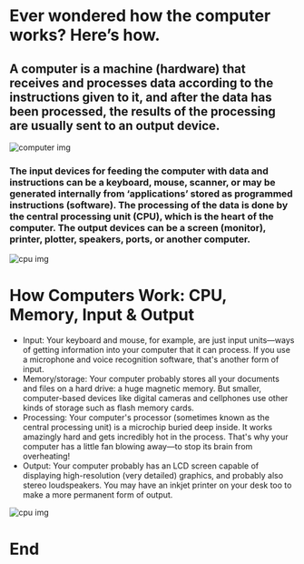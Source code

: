 # Ever wondered how the computer works? Here’s how.


## A computer is a machine (hardware) that receives and processes data according to the instructions given to it, and after the data has been processed, the results of the processing are usually sent to an output device.

![computer img](https://www.butterflyfields.com/wp-content/uploads/2019/02/How-does-a-Computer-work1.jpg)

### The input devices for feeding the computer with data and instructions can be a keyboard, mouse, scanner, or may be generated internally from ‘applications’ stored as programmed instructions (software). The processing of the data is done by the central processing unit (CPU), which is the heart of the computer. The output devices can be a screen (monitor), printer, plotter, speakers, ports, or another computer.
![cpu img](https://www.butterflyfields.com/wp-content/uploads/2019/02/How-does-a-Computer-work2.jpg)


# How Computers Work: CPU, Memory, Input & Output

* Input: Your keyboard and mouse, for example, are just input units—ways of getting information into your computer that it can process. If you use a microphone and voice recognition software, that's another form of input.
* Memory/storage: Your computer probably stores all your documents and files on a hard drive: a huge magnetic memory. But smaller, computer-based devices like digital cameras and cellphones use other kinds of storage such as flash memory cards.
* Processing: Your computer's processor (sometimes known as the central processing unit) is a microchip buried deep inside. It works amazingly hard and gets incredibly hot in the process. That's why your computer has a little fan blowing away—to stop its brain from overheating!
* Output: Your computer probably has an LCD screen capable of displaying high-resolution (very detailed) graphics, and probably also stereo loudspeakers. You may have an inkjet printer on your desk too to make a more permanent form of output.

![cpu img](https://cdn4.explainthatstuff.com/inside-pc-case-components.jpg)

# End